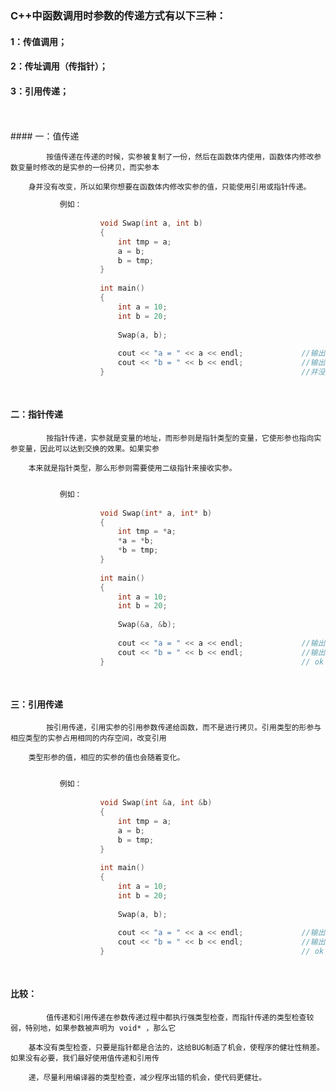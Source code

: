 

###    C++中函数调用时参数的传递方式有以下三种：
####        
####        1：传值调用；
####        2：传址调用（传指针）；
####        3：引用传递；
        
<br>
<br>
####    一：值传递
    
            按值传递在传递的时候，实参被复制了一份，然后在函数体内使用，函数体内修改参数变量时修改的是实参的一份拷贝，而实参本
            
        身并没有改变，所以如果你想要在函数体内修改实参的值，只能使用引用或指针传递。
        
```cpp
           例如：
           
                    void Swap(int a, int b)
                    {
                        int tmp = a;
                        a = b;
                        b = tmp;
                    }
                    
                    int main()
                    {
                        int a = 10;
                        int b = 20;
                        
                        Swap(a, b);
                        
                        cout << "a = " << a << endl;             //输出 a = 10
                        cout << "b = " << b << endl;             //输出 b = 20           
                    }                                            //并没有达到预想要交换的效果
                    
                    
```

    
####    二：指针传递
            
            按指针传递，实参就是变量的地址，而形参则是指针类型的变量，它使形参也指向实参变量，因此可以达到交换的效果。如果实参
            
        本来就是指针类型，那么形参则需要使用二级指针来接收实参。
        
        
```cpp

           例如：
           
                    void Swap(int* a, int* b)
                    {
                        int tmp = *a;
                        *a = *b;
                        *b = tmp;
                    }
                    
                    int main()
                    {
                        int a = 10;
                        int b = 20;
                        
                        Swap(&a, &b);
                        
                        cout << "a = " << a << endl;             //输出 a = 20
                        cout << "b = " << b << endl;             //输出 b = 10           
                    }                                            // ok
                    
                    
```


####    三：引用传递
    
            按引用传递，引用实参的引用参数传递给函数，而不是进行拷贝。引用类型的形参与相应类型的实参占用相同的内存空间，改变引用
            
        类型形参的值，相应的实参的值也会随着变化。
        
        
```cpp

           例如：
           
                    void Swap(int &a, int &b)
                    {
                        int tmp = a;
                        a = b;
                        b = tmp;
                    }
                    
                    int main()
                    {
                        int a = 10;
                        int b = 20;
                        
                        Swap(a, b);
                        
                        cout << "a = " << a << endl;             //输出 a = 20
                        cout << "b = " << b << endl;             //输出 b = 10           
                    }                                            // ok
                    
                    
```


####    比较：

            值传递和引用传递在参数传递过程中都执行强类型检查，而指针传递的类型检查较弱，特别地，如果参数被声明为 void* ，那么它
            
        基本没有类型检查，只要是指针都是合法的，这给BUG制造了机会，使程序的健壮性稍差。如果没有必要，我们最好使用值传递和引用传
        
        递，尽量利用编译器的类型检查，减少程序出错的机会，使代码更健壮。


